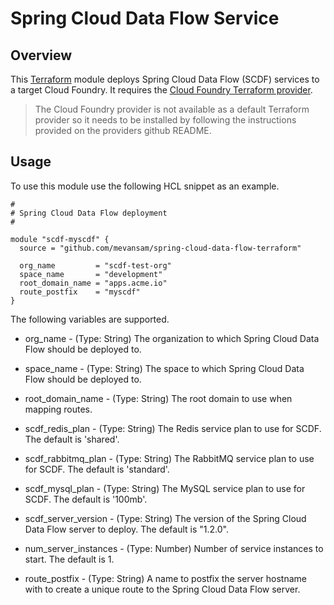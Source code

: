 # Spring Cloud Data Flow Service

## Overview

This [Terraform](https://www.terraform.io/) module deploys Spring Cloud Data Flow (SCDF) services to a target Cloud Foundry. It requires the [Cloud Foundry Terraform provider](https://github.com/mevansam/terraform-provider-cloudfoundry).

> The Cloud Foundry provider is not available as a default Terraform provider so it needs to be installed by following the instructions provided on the providers github README.

## Usage

To use this module use the following HCL snippet as an example. 

```
#
# Spring Cloud Data Flow deployment
#

module "scdf-myscdf" {
  source = "github.com/mevansam/spring-cloud-data-flow-terraform"

  org_name         = "scdf-test-org"
  space_name       = "development"
  root_domain_name = "apps.acme.io"
  route_postfix    = "myscdf"
}
```

The following variables are supported.

* org_name - (Type: String) The organization to which Spring Cloud Data Flow should be deployed to.

* space_name - (Type: String) The space to which Spring Cloud Data Flow should be deployed to.

* root_domain_name - (Type: String) The root domain to use when mapping routes.

* scdf_redis_plan - (Type: String) The Redis service plan to use for SCDF. The default is 'shared'.

* scdf_rabbitmq_plan - (Type: String) The RabbitMQ service plan to use for SCDF. The default is 'standard'.

* scdf_mysql_plan - (Type: String) The MySQL service plan to use for SCDF. The default is '100mb'.

* scdf_server_version - (Type: String) The version of the Spring Cloud Data Flow server to deploy. The default is "1.2.0".

* num_server_instances - (Type: Number) Number of service instances to start. The default is 1.

* route_postfix - (Type: String) A name to postfix the server hostname with to create a unique route to the Spring Cloud Data Flow server.

